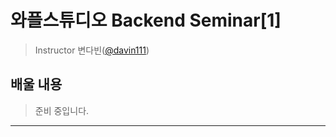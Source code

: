 # 와플스튜디오 Backend Seminar[1]

> Instructor 변다빈([@davin111](https://github.com/davin111))

## 배울 내용
> 준비 중입니다.

---
